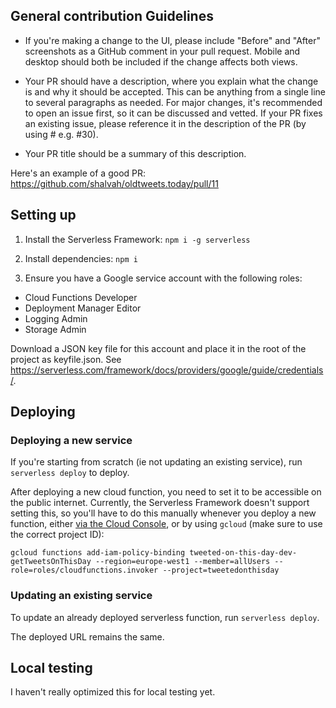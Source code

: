 ## General contribution Guidelines

- If you're making a change to the UI, please include "Before" and "After" screenshots as a GitHub comment in your pull request. Mobile and desktop should both be included if the change affects both views.

- Your PR should have a description, where you explain what the change is and why it should be accepted. This can be anything from a single line to several paragraphs as needed. For major changes, it's recommended to open an issue first, so it can be discussed and vetted. If your PR fixes an existing issue, please reference it in the description of the PR (by using #<issue-number> e.g. #30).

- Your PR title should be a summary of this description.

Here's an example of a good PR: https://github.com/shalvah/oldtweets.today/pull/11

## Setting up
1. Install the Serverless Framework: `npm i -g serverless`

2. Install dependencies: `npm i`

3. Ensure you have a Google service account with the following roles:
  - Cloud Functions Developer
  - Deployment Manager Editor
  - Logging Admin
  - Storage Admin

  Download a JSON key file for this account and place it in the root of the project as keyfile.json. See https://serverless.com/framework/docs/providers/google/guide/credentials/.

## Deploying
### Deploying a new service
If you're starting from scratch (ie not updating an existing service), run `serverless deploy` to deploy.

After deploying a new cloud function, you need to set it to be accessible on the public internet. Currently, the Serverless Framework doesn't support setting this, so you'll have to do this manually whenever you deploy a new function, either [via the Cloud Console](https://cloud.google.com/functions/docs/securing/managing-access-iam#allowing_unauthenticated_function_invocation), or by using `gcloud` (make sure to use the correct project ID):

```
gcloud functions add-iam-policy-binding tweeted-on-this-day-dev-getTweetsOnThisDay --region=europe-west1 --member=allUsers --role=roles/cloudfunctions.invoker --project=tweetedonthisday
```

### Updating an existing service
To update an already deployed serverless function, run `serverless deploy`.

The deployed URL remains the same.

## Local testing
I haven't really optimized this for local testing yet.